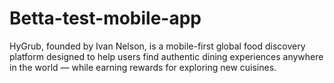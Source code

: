 # Betta-test-mobile-app
HyGrub, founded by Ivan Nelson, is a mobile-first global food discovery platform designed to help users find authentic dining experiences anywhere in the world — while earning rewards for exploring new cuisines.

